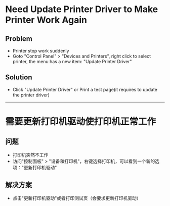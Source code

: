 # Need Update Printer Driver to Make Printer Work Again

## Problem
* Printer stop work suddenly
* Goto "Control Panel" > "Devices and Printers", right click to select printer, the menu has a new item: "Update Printer Driver"

## Solution
* Click "Update Printer Driver" or Print a test page(it requires to update the printer driver)

------

# 需要更新打印机驱动使打印机正常工作

## 问题
* 打印机突然不工作
* 访问"控制面板" > "设备和打印机"，右键选择打印机，可以看到一个新的选项："更新打印机驱动"

## 解决方案
* 点击"更新打印机驱动"或者打印测试页（会要求更新打印机驱动）
